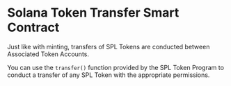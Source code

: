 # Solana Token Transfer Smart Contract

Just like with minting, transfers of SPL Tokens are conducted between Associated Token Accounts.   
   
You can use the `transfer()` function provided by the SPL Token Program to conduct a transfer of any SPL Token with the appropriate permissions.   
   